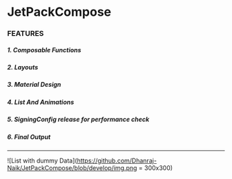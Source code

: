 # JetPackCompose

### FEATURES

##### 1. Composable Functions

##### 2. Layouts

##### 3. Material Design

##### 4. List And Animations

##### 5. SigningConfig release for performance check

##### 6. Final Output
---
![List with dummy Data](https://github.com/Dhanraj-Naik/JetPackCompose/blob/develop/img.png = 300x300)
